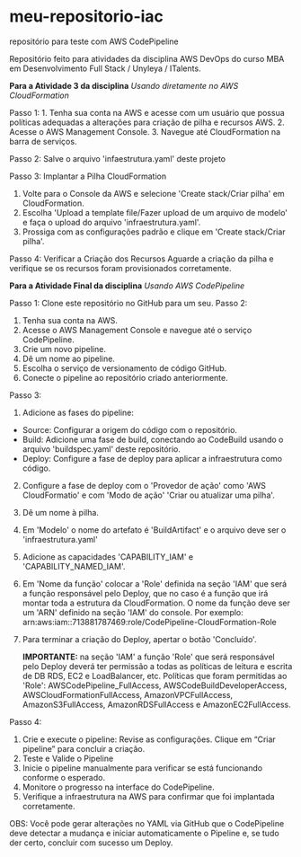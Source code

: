 # meu-repositorio-iac
repositório para teste com AWS CodePipeline

Repositório feito para atividades da disciplina AWS DevOps do curso MBA em Desenvolvimento Full Stack / Unyleya / ITalents.

**Para a Atividade 3 da disciplina**
*Usando diretamente no AWS CloudFormation*

Passo 1:
    1. Tenha sua conta na AWS e acesse com um usuário que possua políticas adequadas a alterações para criação de pilha e recursos AWS.
    2. Acesse o AWS Management Console.
    3. Navegue até CloudFormation na barra de serviços.

Passo 2: Salve o arquivo 'infaestrutura.yaml' deste projeto

Passo 3: Implantar a Pilha CloudFormation
1. Volte para o Console da AWS e selecione 'Create stack/Criar pilha' em CloudFormation.
2. Escolha 'Upload a template file/Fazer upload de um arquivo de modelo' e faça o upload do arquivo 'infraestrutura.yaml'.
3. Prossiga com as configurações padrão e clique em 'Create stack/Criar pilha'.

Passo 4: Verificar a Criação dos Recursos
Aguarde a criação da pilha e verifique se os recursos foram provisionados corretamente.

**Para a Atividade Final da disciplina**
*Usando AWS CodePipeline*

Passo 1: Clone este repositório no GitHub para um seu.
Passo 2:

 1. Tenha sua conta na AWS.
 2. Acesse o AWS Management Console e navegue até o serviço CodePipeline.
 3. Crie um novo pipeline.
 4. Dê um nome ao pipeline.
 5. Escolha o serviço de versionamento de código GitHub.
 6. Conecte o pipeline ao repositório criado anteriormente.

Passo 3:
 1. Adicione as fases do pipeline:
  - Source: Configurar a origem do código com o repositório.
  - Build: Adicione uma fase de build, conectando ao CodeBuild usando o arquivo 'buildspec.yaml' deste repositório.
  - Deploy: Configure a fase de deploy para aplicar a infraestrutura como código.

  2. Configure a fase de deploy com o 'Provedor de ação' como 'AWS CloudFormatio' e com 'Modo de ação' 'Criar ou atualizar uma pilha'.
  3. Dê um nome à pilha.
  4. Em 'Modelo' o nome do artefato é 'BuildArtifact' e o arquivo deve ser o 'infraestrutura.yaml'
  5. Adicione as capacidades 'CAPABILITY_IAM' e 'CAPABILITY_NAMED_IAM'.
  6. Em 'Nome da função' colocar a 'Role' definida na seção 'IAM' que será a função responsável pelo Deploy, que no caso é a função que irá montar toda a estrutura da CloudFormation.
    O nome da função deve ser um 'ARN' definido na seção 'IAM' do console. Por exemplo: arn:aws:iam::713881787469:role/CodePipeline-CloudFormation-Role
  7. Para terminar a criação do Deploy, apertar o botão 'Concluído'.

     **IMPORTANTE:** na seção 'IAM' a função 'Role' que será responsável pelo Deploy deverá ter permissão a todas as políticas de leitura e escrita de DB RDS, EC2 e LoadBalancer, etc.
    Políticas que foram permitidas ao 'Role': AWSCodePipeline_FullAccess, AWSCodeBuildDeveloperAccess, AWSCloudFormationFullAccess, AmazonVPCFullAccess, AmazonS3FullAccess, AmazonRDSFullAccess e AmazonEC2FullAccess.

Passo 4:
  1. Crie e execute o pipeline:
    Revise as configurações.
    Clique em “Criar pipeline” para concluir a criação.
  2. Teste e Valide o Pipeline
  3. Inicie o pipeline manualmente para verificar se está funcionando conforme o esperado.
  4. Monitore o progresso na interface do CodePipeline.
  5. Verifique a infraestrutura na AWS para confirmar que foi implantada corretamente.

OBS: Você pode gerar alterações no YAML via GitHub que o CodePipeline deve detectar a mudança e iniciar automaticamente o Pipeline e, se tudo der certo, concluir com sucesso um Deploy.
